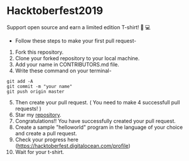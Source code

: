 # Hacktoberfest2019
Support open source and earn a limited edition T-shirt!  👕 💻



* Follow these steps to make your first pull request-

1. Fork this repository.
2. Clone your forked repository to your local machine.
3. Add your name in CONTRIBUTORS.md file.
4. Write these command on your terminal-
```
git add -A
git commit -m "your name"
git push origin master
```
5. Then create your pull request. ( You need to make 4 successfull pull requests! )
6. Star my [repository](https://github.com/Dhroov7/HacktoberFest2019).
7. Congratulations!! You have successfully created your pull request.
8. Create a sample  "helloworld" program in the language of your choice and create a pull request.
9. Check your progress here (https://hacktoberfest.digitalocean.com/profile)
10. Wait for your t-shirt.
